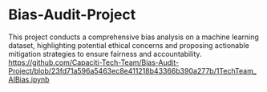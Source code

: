 # Bias-Audit-Project
This project conducts a comprehensive bias analysis on a machine learning dataset, highlighting potential ethical concerns and proposing actionable mitigation strategies to ensure fairness and accountability.
https://github.com/Capaciti-Tech-Team/Bias-Audit-Project/blob/23fd71a596a5463ec8e411218b43366b390a277b/1TechTeam_AIBias.ipynb 
